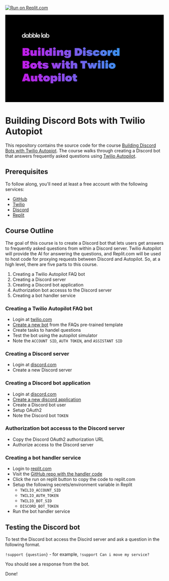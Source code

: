
[![Run on Replit.com](https://repl.it/badge/github/dabblelab/building-discord-bots-with-twilio-autopilot)](https://repl.it/github/dabblelab/building-discord-bots-with-twilio-autopilot)

![Cover Image](1408937-building-discord-bots-with-twilio-autopilot.png)

# Building Discord Bots with Twilio Autopiot

This repository contains the source code for the course [Building Discord Bots with Twilio Autopiot](https://learn.dabblelab.com/courses/building-discord-bots-with-twilio-autopilot). The course walks through creating a Discord bot that answers frequently asked questions using [Twilio Autopilot](https://twilio.com/autopilot). 

## Prerequisites

To follow along, you'll need at least a free account with the following services:

- [GitHub](https://github.com/signup)
- [Twilio](https://www.twilio.com/try-twilio?promo=0ziFtf)
- [Discord](https://discord.com/register)
- [Replit](https://replit.com/signup)

## Course Outline

The goal of this course is to create a Discord bot that lets users get answers to frequently asked questions from within a Discord server. Twilio Autopilot will provide the AI for answering the questions, and Replit.com will be used to host code for proxying requests between Discord and Autopilot. So, at a high level, there are five parts to this course.

1. Creating a Twilio Autopilot FAQ bot
2. Creating a Discord server
3. Creating a Discord bot application 
4. Authorization bot accesss to the Discord server
5. Creating a bot handler service

### Creating a Twilio Autopilot FAQ bot
- Login at [twilio.com](https://twilio.com)
- [Create a new bot](https://www.twilio.com/console/autopilot/build) from the FAQs pre-trained template
- Create tasks to handel questions
- Test the bot using the autopilot simulator
- Note the `ACCOUNT SID`, `AUTH TOKEN`, and `ASSISTANT SID`

### Creating a Discord server
- Login at [discord.com](https://discord.com)
- Create a new Discord server

### Creating a Discord bot application 
- Login at [discord.com](https://discord.com)
- [Create a new discord application](https://discord.com/developers/applications)
- Create a Discord bot user
- Setup OAuth2 
- Note the Discord bot `TOKEN`

### Authorization bot accesss to the Discord server
- Copy the Discord OAuth2 authorization URL
- Authorize access to the Discord server

### Creating a bot handler service
- Login to [replit.com](https://replit.com)
- Visit the [GitHub repo with the handler code](https://github.com/dabblelab/building-discord-bots-with-twilio-autopilot)
- Click the run on replit button to copy the code to replit.com
- Setup the following secrets/environment variable in Replit
    - `TWILIO_ACCOUNT_SID`
    - `TWILIO_AUTH_TOKEN`
    - `TWILIO_BOT_SID`
    - `DISCORD_BOT_TOKEN`
- Run the bot handler service

## Testing the Discord bot

To test the Discord bot access the Discird server and ask a question in the following format.

`!support {question}` - for example, `!support Can i move my service?`

You should see a response from the bot.

Done!